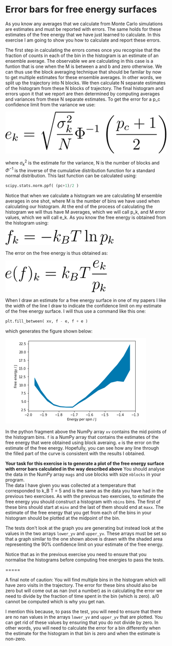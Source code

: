 # Error bars for free energy surfaces

As you know any averages that we calculate from Monte Carlo simulations are estimates and must be reported with errors.  The same holds for these estimates
of the free energy that we have just learned to calculate.  In this exercise I am going to show you how to calculate and report these errors.

The first step in calculating the errors comes once you recognise that the fraction of counts in each of the bin in the histogram is an estimate of an ensemble 
average.  The observable we are calculating in this case is a funtion that is one when the M is between a and b and zero otherwise.  We can thus use the block averaging
technique that should be familar by now to get multiple estimates for these ensemble averages.  In other words, we split up the trajectory into N blocks.  We then calculate
N separate estimates of the histogram from these N blocks of trajectory.  The final histogram and errors upon it that we report are then determined by computing averages and 
variances from these N separate estimates.  To get the error for a p_c confidence limit from the variance we use:

![](eq0.png)

where $\sigma_k^2$ is the estimate for the variance, N is the number of blocks and $\Phi^{-1}$ is the inverse of the cumulative distribution function for a standard normal distribution.
This last function can be calculated using:

```python
scipy.stats.norm.ppf( (pc+1)/2 )
```

Notice that when we calculate a histogram we are calculating M ensemble averages in one shot, where M is the number of bins we have used when calculating our histogram.  At the end
of the process of calculating the histogram we will thus have M averages, which we will call p_k, and M error values, which we will call e_k.  As you know the free energy is obtained from the 
histogram using:

![](eq1.png)

The error on the free energy is thus obtained as:

![](eq2.png)

When I draw an estimate for a free energy surface in one of my papers I like the width of the line I draw to indicate the confidence limit on my estimate of the free energy surface.  I will 
thus use a command like this one:

```python
plt.fill_between( xv, f - e, f + e )
```  

which generates the figure shown below:

![](fig1.png)

In the python fragment above the NumPy array `xv` contains the mid points of the histogram bins.  `f` is a NumPy array that contains the estimates of the free energy that were obtained using block averaing.
`e` is the error on the estimate of the free energy.  Hopefully, you can see how any line through the filled part of the curve is consistent with the results I obtained.

__Your task for this exercise is to generate a plot of the free energy surface with error bars calculated in the way described above__  You should analyse the data in the NumPy array `mags` and use blocks with size `nblocks` in your program.  
The data I have given you was collected at a temperature that corresponded to k_B T = 5 and is the same as the data you have had in the previous two exercises.  As with the previous two exercises, to estimate the free energy you should construct 
a histogram with `nbins` bins.  The first of these bins should start at `minx` and the last of them should end at `maxx`.  The estimate of the free energy that you get from each of the bins in your histogram should be plotted at the midpoint of the bin. 

The tests don't look at the graph you are generating but instead look at the values in the two arrays `lower_yv` and `upper_yv`.  These arrays must be set so that a graph similar to the one shown above is drawn with the 
shaded area representing the 90% confidence limit on your estimate of the free energy.

Notice that as in the previous exercise you need to ensure that you normalise the histograms before computing free energies to pass the tests.

=====

A final note of caution: You will find multiple bins in the histogram which will have zero visits in the trajectory. The error for these bins should also be zero but will come out as nan (not a number) as in calculating the error we need to divide by the 
fraction of time spent in the bin (which is zero). a/0 cannot be computed which is why you get nan.  

I mention this because, to pass the test, you will need to ensure that there are no nan values in the arrays `lower_yv` and `upper_yv` that are plotted.  You can get rid of these values by ensuring that you do not divide by zero.  In other words, you will need
to calculate the error for a bin differently when the estimate for the histogram in that bin is zero and when the estimate is non-zero.
